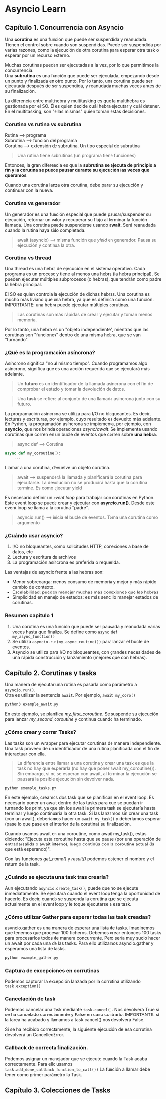 # Asyncio Learn

## Capítulo 1. Concurrencia con Asyncio
Una **corutina** es una función que puede ser suspendida y reanudada. Tienen
el control sobre cuando son suspendidas.
Puede ser suspendida por varias razones, como la ejecución de otra corutina 
para esperar otra task o esperar por un recurso externo.

Muchas corutinas pueden ser ejecutadas a la vez, por lo que permitimos la 
concurrencia.  
Una **subrutina** es una función que puede ser ejecutada, empezando desde un
punto y finalizada en otro punto. 
Por lo tanto, una corutina puede ser ejecutada después de ser suspendida, y 
reanudada muchas veces antes de su finalización.

La diferencia entre multihebra y multitasking es que la multihebra es 
gestionada por el SO. Él es quien decide cuál hebra ejecutar y cuál detener.
En el multitasking, son "ellas mismas" quien toman estas decisiones.

### Corutina vs rutina vs subrutina
Rutina --> programa  
Subrutina --> función del programa  
Corutina --> extensión de subrutina. Un tipo especial de subrutina 
> Una rutina tiene subrutinas (un programa tiene funciones)

Entonces, la gran diferencia es que la **subrutina se ejecuta de principio a 
fin y la corutina se puede pausar durante su ejecución las veces que queramos**

Cuando una corutina lanza otra corutina, debe parar su ejecución y continuar 
con la nueva.

### Corutina vs generador
Un generador es una función especial que puede pausar/suspender su ejecución, 
retornar un valor y recuperar su flujo al terminar la función llamada.
Una corutina puede suspenderse usando **await**. Será reanudada cuando la 
rutina haya sido completada.
> await (asyncio) --> misma función que *yield* en generador. Pausa su ejecución
> y continua la otra.

### Corutina vs thread
Una thread es una hebra de ejecución en el sistema operativo. Cada programa es
un proceso y tiene al menos una hebra (la hebra principal). Se pueden ejecutar
múltiples subprocesos (o hebras), que tendrán como padre la hebra principal.

El SO es quien controla la ejecución de dichas hebras. Una corutina es mucho
más liviano que una hebra, ya que es definida como una función. IMPORTANTE: una 
hebra puede ejecutar múltiples corutinas.
> Las corutinas son más rápidas de crear y ejecutar y toman menos memoria. 

Por lo tanto, una hebra es un "objeto independiente", mientras que las corutinas
son "funciones" dentro de una misma hebra, que se van "turnando".

### ¿Qué es la programación asíncrona?
Asíncrono significa "no al mismo tiempo". Cuando programamos algo asíncrono, 
significa que es una acción requerida que se ejecutará más adelante.  
> Un **futuro** es un identificador de la llamada asíncrona con el fin de 
> comprobar el estado y tomar la devolución de datos.

> Una **task** se refiere al conjunto de una llamada asíncrona junto con su 
> futuro.

La programación asíncrona se utiliza para I/O no bloqueantes. Es decir, lecturas
y escrituras, por ejemplo, cuyo resultado es devuelto más adelante.  
En Python, la programación asíncrona se implementa, por ejemplo, con **asyncio**,
que nos brinda operaciones *async/await*. Se implementa usando corutinas que corren
en un bucle de eventos que corren sobre **una hebra**.

> async def --> Corutina
````python
async def my_coroutine():
    ...
````
Llamar a una corutina, devuelve un objeto corutina. 
> await --> suspenderá la llamada y planificará la corutina para ejecutarse. La
> devolución no se producirá hasta que la corutina termine. Es como ejecutar yield

Es necesario definir un *event loop* para trabajar con corutinas en Python. Este
event loop se puede crear y ejecutar con **asyncio.run()**. Desde este event loop 
se llama a la corutina "padre".
> asyncio.run() --> inicia el bucle de eventos. Toma una corutina como argumento

### ¿Cuándo usar asyncio?
1. I/O no bloqueantes, como solicitudes HTTP, conexiones a base de datos, etc
2. Lectura y escritura de archivos 
3. La programación asíncrona es preferida o requerida.  

Las ventajas de asyncio frente a las hebras son:
- Menor sobrecarga: menos consumo de memoria y mejor y más rápido cambio de contexto.
- Escalabilidad: pueden manejar muchas más conexiones que las hebras
- Simplicidad en manejo de estados: es más sencillo manejar estados de corutinas.

### Resumen capítulo 1
1. Una corutina es una función que puede ser pausada y reanudada varias veces hasta
que finaliza. Se define como ``async def my_async_function()``
2. Se utiliza ``asyncio.run(my_async_routine())`` para lanzar el bucle de eventos.
3. Asyncio se utiliza para I/O no bloqueantes, con grandes necesidades de una
rápida construcción y lanzamiento (mejores que con hebras).

## Capítulo 2. Corutinas y tasks
Una manera de ejecutar una rutina es pasarla como parámetro a ``asyncio.run()``.  
Otra es utilizar la sentencia ``await``. Por ejemplo, ``await my_coro()``
````python
python3 example_await.py
````
En este ejemplo, se planifica *my_first_coroutine*. Se suspende su ejecución
para lanzar *my_second_coroutine* y continua cuando ha terminado. 

### ¿Cómo crear y correr Tasks?
Las tasks son un wrapper para ejecutar corutinas de manera independiente. Una 
task proveeo de un identificador de una rutina planificada con el fin de 
interactuar con ella. 
> La diferencia entre llamar a una corutina y crear una task es que la task no
> hay que esperarla (no hay que poner await my_coroutine()). Sin embargo, si no 
> se esperan con await, al terminar la ejecución se pausará la posible ejecución
> sin devolver nada.

````python
python example_tasks.py
````

En este ejemplo, creamos dos task que se planifican en el event loop. Es necesario
poner un await dentro de las tasks para que se puedan ir turnando los print, 
ya que sin los await la primera task se ejecutaría hasta terminar y luego 
continuaría la otra task. Si las lanzamos sin crear una task (con un await),
deberíamos hacer un ``await my_task()`` y 
deberíamos esperar (pase lo que pase en el interior de la corutina) su 
finalización. 

Cuando usamos await en una coroutine, como await my_task(), estás diciendo:
"Ejecuta esta coroutine hasta que se pause (por una operación de 
entrada/salida o await interno), luego continúa con la coroutine actual 
(la que está esperando)".

Con las funciones *get_name()* y *result()* podemos obtener el 
nombre y el return de la task.

### ¿Cuándo se ejecuta una task tras crearla?
Aun ejecutando ``asyncio.create_task()``, puede que no se ejecute inmediatamente.
Se ejecutará cuando el event loop tenga la oportunidad de hacerlo. Es decir, 
cuando se suspenda la corutina que se ejecuta actualmente en el event loop y le 
toque ejecutarse a esa task. 

### ¿Cómo utilizar Gather para esperar todas las task creadas?
asyncio.gather es una manera de esperar una lista de tasks. Imaginemos
que tenemos que procesar 100 ficheros. Debemos crear entonces 100 tasks
para procesarlos todos de manera concurrente. Pero sería muy sucio hacer
un await por cada una de las tasks. Para ello utilizamos asyncio.gather
y esperamos una lista de tasks.
````python
python example_gather.py
````

### Captura de excepciones en corrutinas
Podemos capturar la excepción lanzada por la corrutina utilizando
``task.exception()``

### Cancelación de task
Podemos cancelar una task mediante ``task.cancel()``. Nos devolverá
True si se ha cancelado correctamente y False en caso contrario.
IMPORTANTE: si la tarea ha acabado y llamamos a task.cancel() nos devolverá
False. 

Si se ha recibido correctamente, la siguiente ejecución de esa
corrutina devolverá un CancelledError.
### Callback de correcta finalización.
Podemos asignar un manejador que se ejecute cuando la Task acaba
correctamente. Para ello usamos ``task.add_done_callback(function_to_call())``
La función a llamar debe tener como primer parámetro la Task.

## Capítulo 3. Colecciones de Tasks

